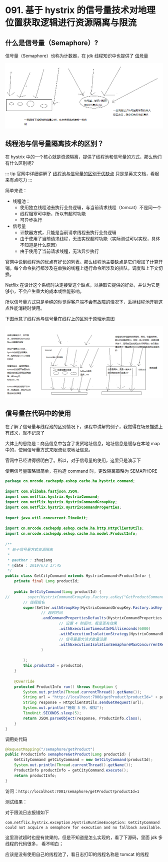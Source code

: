 # 091. 基于 hystrix 的信号量技术对地理位置获取逻辑进行资源隔离与限流

## 什么是信号量（Semaphore）?
信号量（Semaphore）也称为计数器，在 jdk 线程知识中也提供了 [信号量](https://blog.csdn.net/mr_zhuqiang/article/details/47622621)

![](./assets/markdown-img-paste-20190602172526729.png)

## 线程池与信号量隔离技术的区别？
在 hystrix 中的一个核心就是资源隔离，提供了线程池和信号量的方式，那么他们有什么区别呢?

::: tip
官网中详细讲解了 [线程池与信号量的区别于优缺点](https://github.com/Netflix/Hystrix/wiki/How-it-Works#semaphores) 只是是英文文档，看起来有点吃力
:::

简单来说：

- 线程池：
  - 使用独立线程池去执行业务逻辑，与当前请求线程（tomcat）不是同一个
  - 线程阻塞可中断，所以有超时功能
  - 可异步执行
- 信号量
  - 计数器方式，只能是当前请求线程去执行业务逻辑
  - 由于使用了当前请求线程，无法实现超时功能（实际测试可以实现，具体不知道是什么原因）
  - 由于使用了当前请求线程，无法异步执行

官网中说到线程池的优点有好长的列表。那么线程池主要缺点是它们增加了计算开销。每个命令执行都涉及在单独的线程上运行命令所涉及的排队，调度和上下文切换。

Netflix 在设计这个系统时决定接受这个缺点，以换取它提供的好处，并认为它足够小，不会产生重大的成本或性能影响。

所以信号量方式只是单纯的你觉得客户端不会有故障的情况下，丢掉线程池开销这点性能消耗时使用。

下图示意了线程池与信号量在线程上的区别于原理示意图

![](./assets/markdown-img-paste-20190602173245226.png)

## 信号量在代码中的使用
在了解了信号量与线程池的区别情况下，课程中讲解的例子，我觉得在场景描述上有歧义，就不记录了

大体上的思路是：商品信息中包含了发货地址信息，地址信息是缓存在本地 map 中的，使用信号量方式来限流获取地址信息。

官网中已经讲得很明白了。所以，对于信号量的使用，这里只是演示下

使用信号量策略很简单，在构造 command 时，更改隔离策略为 SEMAPHORE

```java
package cn.mrcode.cachepdp.eshop.cache.ha.hystrix.command;

import com.alibaba.fastjson.JSON;
import com.netflix.hystrix.HystrixCommand;
import com.netflix.hystrix.HystrixCommandGroupKey;
import com.netflix.hystrix.HystrixCommandProperties;

import java.util.concurrent.TimeUnit;

import cn.mrcode.cachepdp.eshop.cache.ha.http.HttpClientUtils;
import cn.mrcode.cachepdp.eshop.cache.ha.model.ProductInfo;

/**
 * 基于信号量方式资源隔离
 *
 * @author : zhuqiang
 * @date : 2019/6/2 17:45
 */
public class GetCityCommand extends HystrixCommand<ProductInfo> {
    private final Long productId;

    public GetCityCommand(Long productId) {
//        super(HystrixCommandGroupKey.Factory.asKey("GetProductCommandGroup"));
        // 线程组名
        super(Setter.withGroupKey(HystrixCommandGroupKey.Factory.asKey("GetProductCommandGroup"))
                // 超时时间
                .andCommandPropertiesDefaults(HystrixCommandProperties.Setter()
                        // 设置 4 秒超时，看是否有效果
                        .withExecutionTimeoutInMilliseconds(6000)
                        .withExecutionIsolationStrategy(HystrixCommandProperties.ExecutionIsolationStrategy.SEMAPHORE)
                        // 信号量最大请求数量设置
                        .withExecutionIsolationSemaphoreMaxConcurrentRequests(2)
                )

        );
        this.productId = productId;
    }

    @Override
    protected ProductInfo run() throws Exception {
        System.out.println(Thread.currentThread().getName());
        String url = "http://localhost:7000/getProduct?productId=" + productId;
        String response = HttpClientUtils.sendGetRequest(url);
        System.out.println("睡眠 5 秒，模拟");
        TimeUnit.SECONDS.sleep(5);
        return JSON.parseObject(response, ProductInfo.class);
    }
}

```

调用处代码

```java
@RequestMapping("/semaphore/getProduct")
public ProductInfo semaphoreGetProduct(Long productId) {
    GetCityCommand getCityCommand = new GetCityCommand(productId);
    System.out.println(Thread.currentThread().getName());
    ProductInfo productInfo = getCityCommand.execute();
    return productInfo;
}
```

访问：`http://localhost:7001/semaphore/getProduct?productId=1`

测试结果：

对于限流日志报错如下

```
com.netflix.hystrix.exception.HystrixRuntimeException: GetCityCommand could not acquire a semaphore for execution and no fallback available.
```

这里测试超时也是有效果的，但是不知道是怎么实现的，看了下源码，里面 jdk 多线程的代码很多，
看不明白；

应该是没有使用自己的线程池了，看日志打印的线程名称是 tomcat 的线程
